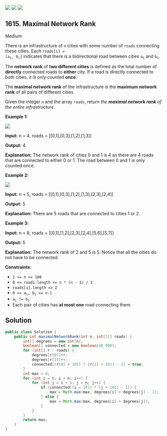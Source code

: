 [![](https://img.shields.io/github/stars/javadev/LeetCode-in-Java?label=Stars&style=flat-square)](https://github.com/javadev/LeetCode-in-Java)
[![](https://img.shields.io/github/forks/javadev/LeetCode-in-Java?label=Fork%20me%20on%20GitHub%20&style=flat-square)](https://github.com/javadev/LeetCode-in-Java/fork)
[![](https://img.shields.io/badge/-LeetCode%20in%20Kotlin-blue?style=flat-square)](https://github.com/javadev/LeetCode-in-Kotlin)

## 1615\. Maximal Network Rank

Medium

There is an infrastructure of `n` cities with some number of `roads` connecting these cities. Each <code>roads[i] = [a<sub>i</sub>, b<sub>i</sub>]</code> indicates that there is a bidirectional road between cities <code>a<sub>i</sub></code> and <code>b<sub>i</sub></code>.

The **network rank** of **two different cities** is defined as the total number of **directly** connected roads to **either** city. If a road is directly connected to both cities, it is only counted **once**.

The **maximal network rank** of the infrastructure is the **maximum network rank** of all pairs of different cities.

Given the integer `n` and the array `roads`, return _the **maximal network rank** of the entire infrastructure_.

**Example 1:**

**![](https://assets.leetcode.com/uploads/2020/09/21/ex1.png)**

**Input:** n = 4, roads = \[\[0,1],[0,3],[1,2],[1,3]]

**Output:** 4

**Explanation:** The network rank of cities 0 and 1 is 4 as there are 4 roads that are connected to either 0 or 1. The road between 0 and 1 is only counted once.

**Example 2:**

**![](https://assets.leetcode.com/uploads/2020/09/21/ex2.png)**

**Input:** n = 5, roads = \[\[0,1],[0,3],[1,2],[1,3],[2,3],[2,4]]

**Output:** 5

**Explanation:** There are 5 roads that are connected to cities 1 or 2.

**Example 3:**

**Input:** n = 8, roads = \[\[0,1],[1,2],[2,3],[2,4],[5,6],[5,7]]

**Output:** 5

**Explanation:** The network rank of 2 and 5 is 5. Notice that all the cities do not have to be connected.

**Constraints:**

*   `2 <= n <= 100`
*   `0 <= roads.length <= n * (n - 1) / 2`
*   `roads[i].length == 2`
*   <code>0 <= a<sub>i</sub>, b<sub>i</sub> <= n-1</code>
*   <code>a<sub>i</sub> != b<sub>i</sub></code>
*   Each pair of cities has **at most one** road connecting them.

## Solution

```java
public class Solution {
    public int maximalNetworkRank(int n, int[][] roads) {
        int[] degrees = new int[n];
        boolean[] connected = new boolean[40_000];
        for (int[] r : roads) {
            degrees[r[0]]++;
            degrees[r[1]]++;
            connected[(r[0] + 101) * (r[1] + 101) - 1] = true;
        }
        int max = 0;
        for (int i = 0; i < n; i++) {
            for (int j = i + 1; j < n; j++) {
                if (connected[(i + 101) * (j + 101) - 1]) {
                    max = Math.max(max, degrees[i] + degrees[j] - 1);
                } else {
                    max = Math.max(max, degrees[i] + degrees[j]);
                }
            }
        }
        return max;
    }
}
```